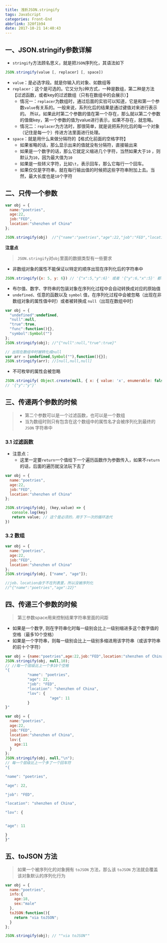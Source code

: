 ```yaml
---
title: 浅析JSON.stringify
tags: JavaScript
categories: Front-End
abbrlink: 320f1b94
date: 2017-10-21 14:40:43
---
```


## 一、JSON.stringify参数详解

- `stringify`方法顾名思义，就是把`JSON`序列化，其语法如下

```javascript
JSON.stringify(value [, replacer] [, space]) 
```

- `value`：是必选字段。就是你输入的对象、如数组等
- `replacer`：这个是可选的。它又分为`2`种方式，一种是数组，第二种是方法【过滤函数，或者key的过滤数组（只有在数组中的会展示）】
  - 情况一：`replacer`为数组时，通过后面的实验可以知道，它是和第一个参数`value`有关系的。一般来说，系列化后的结果是通过键值对来进行表示的。 所以，如果此时第二个参数的值在第一个存在，那么就以第二个参数的值做key，第一个参数的值为value进行表示，如果不存在，就忽略。
  - 情况二：`replacer`为方法时，那很简单，就是说把系列化后的每一个对象（记住是每一个）传进方法里面进行处理。 
- `space`：就是用什么来做分隔符的【格式化前面的空格字符】
  - 如果省略的话，那么显示出来的值就没有分隔符，直接输出来
  - 如果是一个数字的话，那么它就定义缩进几个字符，当然如果大于`10` ，则默认为`10`，因为最大值为`10`
  - 如果是一些转义字符，比如`\t`，表示回车，那么它每行一个回车。 
  - 如果仅仅是字符串，就在每行输出值的时候把这些字符串附加上去。当然，最大长度也是`10`个字符

## 二、只传一个参数

```javascript
var obj = {
  name:"poetries",
  age:22,
  job:"FED",
  location:"shenzhen of China"
};

JSON.stringify(obj)  //"{"name":"poetries","age":22,"job":"FED","location":"shenzhen of China"}"
```

**注意点**
 
> `JSON.stringify`对`obj`里面的数据类型有一些要求

- 非数组对象的属性不能保证以特定的顺序出现在序列化后的字符串中

```javascript
JSON.stringify({x: 5, y: 6}) // '{"x":5,"y":6}' 或者 '{"y":6,"x":5}' 都可能
```

- 布尔值、数字、字符串的包装对象在序列化过程中会自动转换成对应的原始值
- `undefined`、任意的函数以及 `symbol` 值，在序列化过程中会被忽略（出现在非数组对象的属性值中时）或者被转换成 `null`（出现在数组中时）

```javascript
var obj = {
  "undefined":undefined,
  "null":null,
  "true":true,
  "func":function(){},
  "symbol":Symbol("")
};
JSON.stringify(obj); //"{"null":null,"true":true}"

// 出现在数组中时被转化成null
var arr = [undefined,Symbol(""),function(){}];
JSON.stringify(arr); //[null,null,null]
```

- 不可枚举的属性会被忽略

```javascript
JSON.stringify( Object.create(null, { x: { value: 'x', enumerable: false }, y: { value: 'y', enumerable: true } }) );
// '{"y":"y"}'
```

## 三、传递两个参数的时候

> - 第二个参数可以是一个过滤函数，也可以是一个数组
> - 当为数组时则只有包含在这个数组中的属性名才会被序列化到最终的 `JSON` 字符串中

### 3.1 过滤函数

- 注意点：
  - 这里一定要`return`一个值给下一个遍历函数作为参数传入，如果不`return`的话，后面的遍历就没法玩下去了

```javascript
var obj = {
  name:"poetries",
  age:22,
  job:"FED",
  location:"shenzhen of China"
};

JSON.stringify(obj, (key,value) => {
   console.log(key)
   return value; // 这个是必须的，用于下一次的循环迭代
})
```

### 3.2 数组

```javascript
var obj = {
  name:"poetries",
  age:22,
  job:"FED",
  location:"shenzhen of China"
};
JSON.stringify(obj, ["name", "age"]);

//job、location由于不在列表里，所以没被序列化
//"{"name":"poetries","age":22}"
```

## 四、传递三个参数的时候

> 第三参数space用来控制结果字符串里面的间距

- 如果是一个数字, 则在字符串化时每一级别会比上一级别缩进多这个数字值的空格（最多10个空格）
- 如果是一个字符串，则每一级别会比上一级别多缩进用该字符串（或该字符串的前十个字符）

```javascript
var obj = {name:"poetries",age:22,job:"FED",location:"shenzhen of China",lov:{age:11}};
JSON.stringify(obj, null,10);
// //每一个层级比上一个多10个空格
"{
          "name": "poetries",
          "age": 22,
          "job": "FED",
          "location": "shenzhen of China",
          "lov": {
                    "age": 11
          }
}"
```

```javascript
var obj = {
  name:"poetries",
  age:22,
  job:"FED",
  location:"shenzhen of China",
  lov:{
    age:11
  }
};
JSON.stringify(obj, null,"\n");
// 每一个层级比上一个多了一个回车符
"{

"name": "poetries",

"age": 22,

"job": "FED",

"location": "shenzhen of China",

"lov": {


"age": 11

}
}"
```

  
## 五、toJSON 方法

> 如果一个被序列化的对象拥有 `toJSON` 方法，那么该 `toJSON` 方法就会覆盖该对象默认的序列化行为

```javascript
var obj = {
  name:"poetries",
  info:{
    age:18,
    sex:"male"
  },
  toJSON:function(){
    return "via toJSON";
  }
};

JSON.stringify(obj); // ""via toJSON""
```
